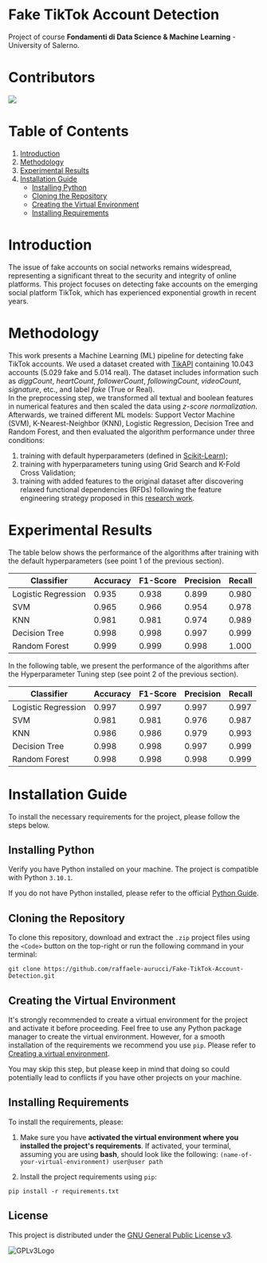 # Fake TikTok Account Detection

Project of course **Fondamenti di Data Science & Machine Learning** - University of Salerno.

# Contributors
<a href="https://github.com/raffaele-aurucci/Fake-TikTok-Account-Detection/graphs/contributors">
  <img src="https://contrib.rocks/image?repo=raffaele-aurucci/Fake-TikTok-Account-Detection" />
</a>

# Table of Contents

1. [Introduction](#introduction)
2. [Methodology](#methodology)
3. [Experimental Results](#experimental-results)
4. [Installation Guide](#installation-guide)
   - [Installing Python](#installing-python)
   - [Cloning the Repository](#cloning-the-repository)
   - [Creating the Virtual Environment](#creating-the-virtual-environment)
   - [Installing Requirements](#installing-requirements)

# Introduction
The issue of fake accounts on social networks remains widespread, representing a significant threat to the security and integrity of online platforms. This project focuses on detecting fake accounts on the emerging social platform TikTok, which has experienced exponential growth in recent years.

# Methodology
This work presents a Machine Learning (ML) pipeline for detecting fake TikTok accounts. We used a dataset created with [TikAPI](https://tikapi.io/) containing 10.043 accounts (5.029 fake and 5.014 real). The dataset includes information such as *diggCount*, *heartCount*, *followerCount*, *followingCount*, *videoCount*, *signature*, etc., and label *fake* (True or Real).  
In the preprocessing step, we transformed all textual and boolean features in numerical features and then scaled the data using *z-score normalization*.  
Afterwards, we trained different ML models: Support Vector Machine (SVM), K-Nearest-Neighbor (KNN), Logistic Regression, Decision Tree and Random Forest, and then evaluated the algorithm performance under three conditions:
1. training with default hyperparameters (defined in [Scikit-Learn](https://scikit-learn.org/stable/index.html));
2. training with hyperparameters tuning using Grid Search and K-Fold Cross Validation;
3. training with added features to the original dataset after discovering relaxed functional dependencies (RFDs) following the feature engineering strategy proposed in this [research work](https://doi.org/10.1145/3625097).  

# Experimental Results
The table below shows the performance of the algorithms after training with the default hyperparameters (see point 1 of the previous section).

| **Classifier**      | **Accuracy** | **F1-Score** | **Precision** | **Recall** |
|---------------------|--------------|--------------|---------------|------------|
| Logistic Regression | 0.935        | 0.938        | 0.899         | 0.980      |
| SVM                 | 0.965        | 0.966        | 0.954         | 0.978      |
| KNN                 | 0.981        | 0.981        | 0.974         | 0.989      |
| Decision Tree       | 0.998        | 0.998        | 0.997         | 0.999      |
| Random Forest       | 0.999        | 0.999        | 0.998         | 1.000      |

In the following table, we present the performance of the algorithms after the Hyperparameter Tuning step (see point 2 of the previous section).

| **Classifier**     | **Accuracy** | **F1-Score** | **Precision** | **Recall** |
|--------------------|--------------|--------------|---------------|------------|
| Logistic Regression | 0.997        | 0.997        | 0.997         | 0.997      |
| SVM                | 0.981        | 0.981        | 0.976         | 0.987      |
| KNN                | 0.986        | 0.986        | 0.979         | 0.993      |
| Decision Tree      | 0.998        | 0.998        | 0.997         | 0.999      |
| Random Forest      | 0.998        | 0.998        | 0.998         | 0.999      |

# Installation Guide
To install the necessary requirements for the project, please follow the steps below.

## Installing Python
Verify you have Python installed on your machine. The project is compatible with Python `3.10.1`.

If you do not have Python installed, please refer to the official [Python Guide](https://www.python.org/downloads/).

## Cloning the Repository 
To clone this repository, download and extract the `.zip` project files using the `<Code>` button on the top-right or run the following command in your terminal:
```shell 
git clone https://github.com/raffaele-aurucci/Fake-TikTok-Account-Detection.git
```

## Creating the Virtual Environment 
It's strongly recommended to create a virtual environment for the project and activate it before proceeding. 
Feel free to use any Python package manager to create the virtual environment. However, for a smooth installation of the requirements we recommend you use `pip`. Please refer to [Creating a virtual environment](https://packaging.python.org/en/latest/guides/installing-using-pip-and-virtual-environments/#creating-a-virtual-environment).

You may skip this step, but please keep in mind that doing so could potentially lead to conflicts if you have other projects on your machine. 
## Installing Requirements
To install the requirements, please: 
1. Make sure you have **activated the virtual environment where you installed the project's requirements**. If activated, your terminal, assuming you are using **bash**, should look like the following: ``(name-of-your-virtual-environment) user@user path``

2. Install the project requirements using `pip`:
```shell 
pip install -r requirements.txt
```

## License
This project is distributed under the [GNU General Public License v3](LICENSE).

![GPLv3Logo](https://www.gnu.org/graphics/gplv3-127x51.png)

